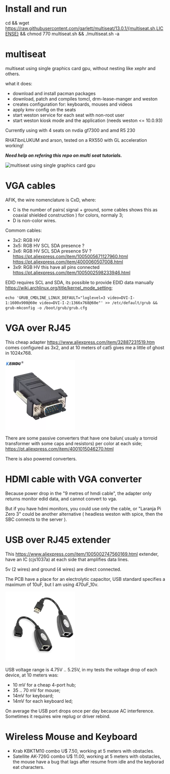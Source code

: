 # Install and run
cd && wget https://raw.githubusercontent.com/garlett/multiseat/13.0.1/{multiseat.sh,LICENSE} && chmod 770 multiseat.sh && ./multiseat.sh -a

# multiseat
multiseat using single graphics card gpu, without nesting like xephr and others.

what it does:
- download and install pacman packages
- download, patch and compiles tomcl, drm-lease-manger and weston
- creates configuration for: keyboards, mouses and videos
- apply kmv config on the seats
- start weston service for each seat with non-root user
- start weston kiosk mode and the application (needs weston <= 10.0.93)

Currently using with 4 seats on nvdia gf7300 and amd R5 230

RHATibnLUKUM and arson, tested on a RX550 with GL acceleration working! 

***Need help on refering this repo on multi seat tutorials.***

![multiseat using single graphics card gpu](https://github.com/garlett/multiseat/raw/main/docs/not%20nested%20multiseat%20using%20single%20graphics%20card%20gpu.jpg?raw=true)



# VGA cables
AFIK, the wire nomenclature is CxD, where:
- C is the number of pairs( signal + ground, some cables shows this as coaxial shielded construction ) for colors, normaly 3; 
- D is non-color wires.
 
Commom cables:
- 3x2: RGB HV
- 3x5: RGB HV SCL SDA presence ? 
- 3x6: RGB HV SCL SDA presence 5V ? https://pt.aliexpress.com/item/1005005671127960.html https://pt.aliexpress.com/item/4000060507008.html
- 3x9: RGB HV this have all pins connected https://pt.aliexpress.com/item/1005002598233946.html
  
EDID requires SCL and SDA, its possible to provide EDID data manually https://wiki.archlinux.org/title/kernel_mode_setting;
```
echo 'GRUB_CMDLINE_LINUX_DEFAULT="loglevel=3 video=DVI-I-1:1600x900@60e video=DVI-I-2:1366x768@60e"' >> /etc/default/grub && grub-mkconfig -o /boot/grub/grub.cfg
```

# VGA over RJ45
This cheap adapter https://www.aliexpress.com/item/32887231519.htm comes configured as 3x2, and at 10 meters of cat5 gives me a little of ghost in 1024x768.

![multiseat using single graphics card gpu](https://github.com/garlett/multiseat/raw/main/docs/vga_over_rj45.webp?raw=true)

There are some passive converters that have one balun( usualy a torroid transformer with some caps and resistors) per color at each side; https://pt.aliexpress.com/item/4001015046270.html

There is also powered converters.

# HDMI cable with VGA converter
Because power drop in the "9 metres of hmdi cable", the adapter only returns monitor edid data, and cannot convert to vga.

But if you have hdmi monitors, you could use only the cable, or "Laranja Pi Zero 3" could be another alternative ( headless weston with spice, then the SBC connects to the server ).




# USB over RJ45 extender

This https://www.aliexpress.com/item/1005002747560169.html extender, have an IC (cjs1037a) at each side that amplifies data lines. 

5v (2 wires) and ground (4 wires) are direct connected. 

The PCB have a place for an electrolytic capacitor, USB standard specifies a maximum of 10uF, but I am using 470uF_10v.

![multiseat using single graphics card gpu](https://github.com/garlett/multiseat/raw/main/docs/usb_over_rj45.webp?raw=true)

USB voltage range is 4.75V .. 5.25V, in my tests the voltage drop of each device, at 10 meters was:
- 10 mV for a cheap 4-port hub;
- 35 .. 70 mV for mouse;
- 14mV for keyboard;
- 14mV for each keyboard led;

On average the USB port drops once per day because AC interference. Sometimes it requires wire replug or driver rebind.

# Wireless Mouse and Keyboard
- Krab KBKTM10 combo U$ 7.50, working at 5 meters with obstacles.
- Satellite AK-726G combo U$ 11.00, working at 5 meters with obstacles, the mouse have a bug that lags after resume from idle and the keyborad eat characters.


